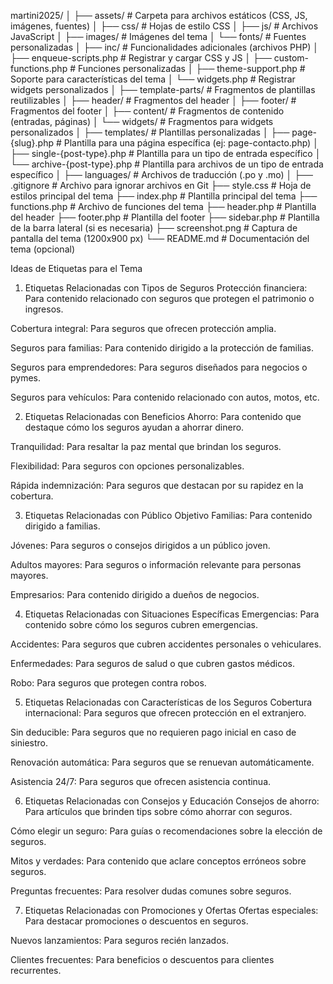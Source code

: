 martini2025/
│
├── assets/                  # Carpeta para archivos estáticos (CSS, JS, imágenes, fuentes)
│   ├── css/                 # Hojas de estilo CSS
│   ├── js/                  # Archivos JavaScript
│   ├── images/              # Imágenes del tema
│   └── fonts/               # Fuentes personalizadas
│
├── inc/                     # Funcionalidades adicionales (archivos PHP)
│   ├── enqueue-scripts.php  # Registrar y cargar CSS y JS
│   ├── custom-functions.php # Funciones personalizadas
│   ├── theme-support.php    # Soporte para características del tema
│   └── widgets.php          # Registrar widgets personalizados
│
├── template-parts/          # Fragmentos de plantillas reutilizables
│   ├── header/              # Fragmentos del header
│   ├── footer/              # Fragmentos del footer
│   ├── content/             # Fragmentos de contenido (entradas, páginas)
│   └── widgets/             # Fragmentos para widgets personalizados
│
├── templates/               # Plantillas personalizadas
│   ├── page-{slug}.php      # Plantilla para una página específica (ej: page-contacto.php)
│   ├── single-{post-type}.php # Plantilla para un tipo de entrada específico
│   └── archive-{post-type}.php # Plantilla para archivos de un tipo de entrada específico
│
├── languages/               # Archivos de traducción (.po y .mo)
│
├── .gitignore               # Archivo para ignorar archivos en Git
├── style.css                # Hoja de estilos principal del tema
├── index.php                # Plantilla principal del tema
├── functions.php            # Archivo de funciones del tema
├── header.php               # Plantilla del header
├── footer.php               # Plantilla del footer
├── sidebar.php              # Plantilla de la barra lateral (si es necesaria)
├── screenshot.png           # Captura de pantalla del tema (1200x900 px)
└── README.md                # Documentación del tema (opcional)


Ideas de Etiquetas para el Tema
1. Etiquetas Relacionadas con Tipos de Seguros
Protección financiera: Para contenido relacionado con seguros que protegen el patrimonio o ingresos.

Cobertura integral: Para seguros que ofrecen protección amplia.

Seguros para familias: Para contenido dirigido a la protección de familias.

Seguros para emprendedores: Para seguros diseñados para negocios o pymes.

Seguros para vehículos: Para contenido relacionado con autos, motos, etc.

2. Etiquetas Relacionadas con Beneficios
Ahorro: Para contenido que destaque cómo los seguros ayudan a ahorrar dinero.

Tranquilidad: Para resaltar la paz mental que brindan los seguros.

Flexibilidad: Para seguros con opciones personalizables.

Rápida indemnización: Para seguros que destacan por su rapidez en la cobertura.

3. Etiquetas Relacionadas con Público Objetivo
Familias: Para contenido dirigido a familias.

Jóvenes: Para seguros o consejos dirigidos a un público joven.

Adultos mayores: Para seguros o información relevante para personas mayores.

Empresarios: Para contenido dirigido a dueños de negocios.

4. Etiquetas Relacionadas con Situaciones Específicas
Emergencias: Para contenido sobre cómo los seguros cubren emergencias.

Accidentes: Para seguros que cubren accidentes personales o vehiculares.

Enfermedades: Para seguros de salud o que cubren gastos médicos.

Robo: Para seguros que protegen contra robos.

5. Etiquetas Relacionadas con Características de los Seguros
Cobertura internacional: Para seguros que ofrecen protección en el extranjero.

Sin deducible: Para seguros que no requieren pago inicial en caso de siniestro.

Renovación automática: Para seguros que se renuevan automáticamente.

Asistencia 24/7: Para seguros que ofrecen asistencia continua.

6. Etiquetas Relacionadas con Consejos y Educación
Consejos de ahorro: Para artículos que brinden tips sobre cómo ahorrar con seguros.

Cómo elegir un seguro: Para guías o recomendaciones sobre la elección de seguros.

Mitos y verdades: Para contenido que aclare conceptos erróneos sobre seguros.

Preguntas frecuentes: Para resolver dudas comunes sobre seguros.

7. Etiquetas Relacionadas con Promociones y Ofertas
Ofertas especiales: Para destacar promociones o descuentos en seguros.

Nuevos lanzamientos: Para seguros recién lanzados.

Clientes frecuentes: Para beneficios o descuentos para clientes recurrentes.